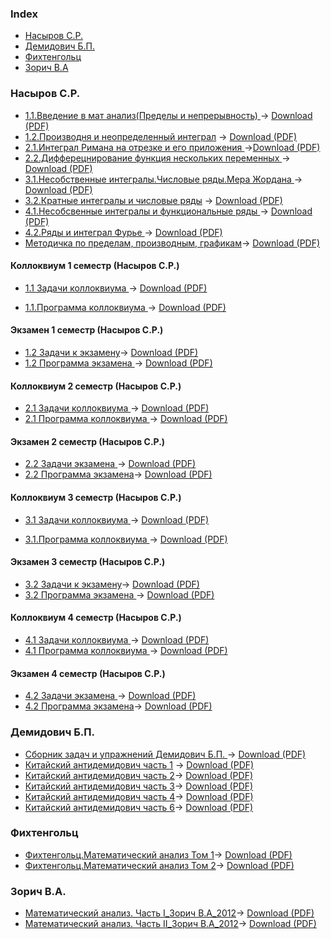 ### Index

* [Насыров С.Р.](#насыров-ср)
* [Демидович Б.П.](#демидович-бп)
* [Фихтенгольц](#фихтенгольц)
* [Зорич В.А](#зорич-ва)
### Насыров С.Р.

* [1.1.Введение в мат анализ(Пределы и непрерывность)
](https://github.com/ifanzilka/Mathematics_KPFU/blob/master/links/books_mathematical_analysis/1.1.%D0%92%D0%B2%D0%B5%D0%B4%D0%B5%D0%BD%D0%B8%D0%B5%20%D0%B2%20%D0%BC%D0%B0%D1%82%20%D0%B0%D0%BD%D0%B0%D0%BB%D0%B8%D0%B7(%D0%9F%D1%80%D0%B5%D0%B4%D0%B5%D0%BB%D1%8B%20%D0%B8%20%D0%BD%D0%B5%D0%BF%D1%80%D0%B5%D1%80%D1%8B%D0%B2%D0%BD%D0%BE%D1%81%D1%82%D1%8C)1%20%D1%81%D0%B5%D0%BC%D0%B5%D1%81%D1%82%D1%80(C.P.%D0%9D%D0%B0%D1%81%D1%8B%D1%80%D0%BE%D0%B2).pdf) -> [Download (PDF)](https://github.com/ifanzilka/Mathematics_KPFU/raw/master/links/books_mathematical_analysis/1.1.%D0%92%D0%B2%D0%B5%D0%B4%D0%B5%D0%BD%D0%B8%D0%B5%20%D0%B2%20%D0%BC%D0%B0%D1%82%20%D0%B0%D0%BD%D0%B0%D0%BB%D0%B8%D0%B7(%D0%9F%D1%80%D0%B5%D0%B4%D0%B5%D0%BB%D1%8B%20%D0%B8%20%D0%BD%D0%B5%D0%BF%D1%80%D0%B5%D1%80%D1%8B%D0%B2%D0%BD%D0%BE%D1%81%D1%82%D1%8C)1%20%D1%81%D0%B5%D0%BC%D0%B5%D1%81%D1%82%D1%80(C.P.%D0%9D%D0%B0%D1%81%D1%8B%D1%80%D0%BE%D0%B2).pdf)
* [1.2.Производня и неопределенный интеграл](https://github.com/ifanzilka/Mathematics_KPFU/blob/master/links/books_mathematical_analysis/1.2.%D0%9F%D1%80%D0%BE%D0%B8%D0%B7%D0%B2%D0%BE%D0%B4%D0%BD%D1%8F%20%D0%B8%20%D0%BD%D0%B5%D0%BE%D0%BF%D1%80%D0%B5%D0%B4%D0%B5%D0%BB%D0%B5%D0%BD%D0%BD%D1%8B%D0%B9%20%D0%B8%D0%BD%D1%82%D0%B5%D0%B3%D1%80%D0%B0%D0%BB.pdf)  -> [Download (PDF)](https://github.com/ifanzilka/Mathematics_KPFU/raw/master/links/books_mathematical_analysis/1.2.%D0%9F%D1%80%D0%BE%D0%B8%D0%B7%D0%B2%D0%BE%D0%B4%D0%BD%D1%8F%20%D0%B8%20%D0%BD%D0%B5%D0%BE%D0%BF%D1%80%D0%B5%D0%B4%D0%B5%D0%BB%D0%B5%D0%BD%D0%BD%D1%8B%D0%B9%20%D0%B8%D0%BD%D1%82%D0%B5%D0%B3%D1%80%D0%B0%D0%BB.pdf)
* [2.1.Интеграл Римана на отрезке и его приложения
](https://github.com/ifanzilka/Mathematics_KPFU/blob/master/links/books_mathematical_analysis/2.1_Integral_Rimana_na_otrezke_i_ego_prilozhenia.pdf) ->[Download (PDF)](https://github.com/ifanzilka/Mathematics_KPFU/raw/master/links/books_mathematical_analysis/2.1_Integral_Rimana_na_otrezke_i_ego_prilozhenia.pdf)
* [2.2.Дифферецнирование функция нескольких переменныx
](https://github.com/ifanzilka/Mathematics_KPFU/blob/master/links/books_mathematical_analysis/2.2.%D0%94%D0%B8%D1%84%D1%84%D0%B5%D1%80%D0%B5%D1%86%D0%BD%D0%B8%D1%80%D0%BE%D0%B2%D0%B0%D0%BD%D0%B8%D0%B5%20%D1%84%D1%83%D0%BD%D0%BA%D1%86%D0%B8%D1%8F%20%D0%BD%D0%B5%D1%81%D0%BA%D0%BE%D0%BB%D1%8C%D0%BA%D0%B8%D1%85%20%D0%BF%D0%B5%D1%80%D0%B5%D0%BC%D0%B5%D0%BD%D0%BD%D1%8B.pdf) -> [Download (PDF)](https://github.com/ifanzilka/Mathematics_KPFU/raw/master/links/books_mathematical_analysis/2.2.%D0%94%D0%B8%D1%84%D1%84%D0%B5%D1%80%D0%B5%D1%86%D0%BD%D0%B8%D1%80%D0%BE%D0%B2%D0%B0%D0%BD%D0%B8%D0%B5%20%D1%84%D1%83%D0%BD%D0%BA%D1%86%D0%B8%D1%8F%20%D0%BD%D0%B5%D1%81%D0%BA%D0%BE%D0%BB%D1%8C%D0%BA%D0%B8%D1%85%20%D0%BF%D0%B5%D1%80%D0%B5%D0%BC%D0%B5%D0%BD%D0%BD%D1%8B.pdf)
* [3.1.Несобственные интегралы.Числовые ряды.Мера Жордана
](https://github.com/ifanzilka/Mathematics_KPFU/blob/master/links/books_mathematical_analysis/3.1Nasyrov_31_2018.pdf) -> [Download (PDF)](https://github.com/ifanzilka/Mathematics_KPFU/raw/master/links/books_mathematical_analysis/3.1Nasyrov_31_2018.pdf)
* [3.2.Кратные интегралы и числовые ряды](https://github.com/ifanzilka/Mathematics_KPFU/blob/master/links/books_mathematical_analysis/3.2.%D0%9A%D1%80%D0%B0%D1%82%D0%BD%D1%8B%D0%B5%20%D0%B8%D0%BD%D1%82%D0%B5%D0%B3%D1%80%D0%B0%D0%BB%D1%8B%20%D0%B8%20%D1%87%D0%B8%D1%81%D0%BB%D0%BE%D0%B2%D1%8B%D0%B5%20%D1%80%D1%8F%D0%B4%D1%8B.pdf) -> [Download (PDF)](https://github.com/ifanzilka/Mathematics_KPFU/raw/master/links/books_mathematical_analysis/3.2.%D0%9A%D1%80%D0%B0%D1%82%D0%BD%D1%8B%D0%B5%20%D0%B8%D0%BD%D1%82%D0%B5%D0%B3%D1%80%D0%B0%D0%BB%D1%8B%20%D0%B8%20%D1%87%D0%B8%D1%81%D0%BB%D0%BE%D0%B2%D1%8B%D0%B5%20%D1%80%D1%8F%D0%B4%D1%8B.pdf)
* [4.1.Несобсвенные интегралы и функциональные ряды
](https://github.com/ifanzilka/Mathematics_KPFU/blob/master/links/books_mathematical_analysis/4.1.%D0%9D%D0%B5%D1%81%D0%BE%D0%B1%D1%81%D0%B2%D0%B5%D0%BD%D0%BD%D1%8B%D0%B5%20%D0%B8%D0%BD%D1%82%D0%B5%D0%B3%D1%80%D0%B0%D0%BB%D1%8B%20%D0%B8%20%D1%84%D1%83%D0%BD%D0%BA%D1%86%D0%B8%D0%BE%D0%BD%D0%B0%D0%BB%D1%8C%D0%BD%D1%8B%D0%B5%20%D1%80%D1%8F%D0%B4%D1%8B%20.pdf) -> [Download (PDF)](https://github.com/ifanzilka/Mathematics_KPFU/raw/master/links/books_mathematical_analysis/4.1.%D0%9D%D0%B5%D1%81%D0%BE%D0%B1%D1%81%D0%B2%D0%B5%D0%BD%D0%BD%D1%8B%D0%B5%20%D0%B8%D0%BD%D1%82%D0%B5%D0%B3%D1%80%D0%B0%D0%BB%D1%8B%20%D0%B8%20%D1%84%D1%83%D0%BD%D0%BA%D1%86%D0%B8%D0%BE%D0%BD%D0%B0%D0%BB%D1%8C%D0%BD%D1%8B%D0%B5%20%D1%80%D1%8F%D0%B4%D1%8B%20.pdf)
* [4.2.Ряды и интеграл Фурье
](https://github.com/ifanzilka/Mathematics_KPFU/blob/master/links/books_mathematical_analysis/4.2.%D0%A0%D1%8F%D0%B4%D1%8B%20%D0%A4%D1%83%D1%80%D1%8C%D0%B5.pdf) -> [Download (PDF)](https://github.com/ifanzilka/Mathematics_KPFU/raw/master/links/books_mathematical_analysis/4.2.%D0%A0%D1%8F%D0%B4%D1%8B%20%D0%A4%D1%83%D1%80%D1%8C%D0%B5.pdf)
* [Методичка по пределам, производным, графикам](https://github.com/ifanzilka/Mathematics_KPFU/blob/master/links/books_mathematical_analysis/demidovich/%D1%82%D0%BE%D0%BF%20%D0%BC%D0%B5%D1%82%D0%BE%D0%B4%D0%B8%D1%87%D0%BA%D0%B0%20%D1%81%20%D0%BF%D1%80%D0%B8%D0%BC%D0%B5%D1%80%D0%B0%D0%BC%D0%B8%20%D0%BC%D0%B0%D1%82%D0%B0%D0%BD%D0%B0%D0%BB%D0%B8%D0%B7%20%D0%BF%D1%80%D0%B5%D0%B4%D0%B5%D0%BB%D1%8B%20%D0%BE%20%D1%81%D0%B8%D0%BC%D0%B2%D0%BE%D0%BB%D0%B8%D0%BA%D0%B0%20%D0%B3%D1%80%D0%B0%D1%84%D0%B8%D0%BA%D0%B8.pdf)-> [Download (PDF)](https://github.com/ifanzilka/Mathematics_KPFU/raw/master/links/books_mathematical_analysis/demidovich/%D1%82%D0%BE%D0%BF%20%D0%BC%D0%B5%D1%82%D0%BE%D0%B4%D0%B8%D1%87%D0%BA%D0%B0%20%D1%81%20%D0%BF%D1%80%D0%B8%D0%BC%D0%B5%D1%80%D0%B0%D0%BC%D0%B8%20%D0%BC%D0%B0%D1%82%D0%B0%D0%BD%D0%B0%D0%BB%D0%B8%D0%B7%20%D0%BF%D1%80%D0%B5%D0%B4%D0%B5%D0%BB%D1%8B%20%D0%BE%20%D1%81%D0%B8%D0%BC%D0%B2%D0%BE%D0%BB%D0%B8%D0%BA%D0%B0%20%D0%B3%D1%80%D0%B0%D1%84%D0%B8%D0%BA%D0%B8.pdf)
#### Коллоквиум 1 семестр (Насыров С.Р.)
* [1.1 Задачи коллоквиума
](https://github.com/ifanzilka/Mathematics_KPFU/blob/master/links/books_mathematical_analysis/1.1.ZADAChI_KOLLOKVIUMA_1-MA.pdf) -> [Download (PDF)](https://github.com/ifanzilka/Mathematics_KPFU/raw/master/links/books_mathematical_analysis/1.1.ZADAChI_KOLLOKVIUMA_1-MA.pdf)

* [1.1.Программа коллоквиума
](https://github.com/ifanzilka/Mathematics_KPFU/blob/master/links/books_mathematical_analysis/1.1.PROGRAMMA_KOLLOKVIUMA_1-MA.pdf)-> [Download (PDF)](https://github.com/ifanzilka/Mathematics_KPFU/raw/master/links/books_mathematical_analysis/1.1.PROGRAMMA_KOLLOKVIUMA_1-MA.pdf)
#### Экзамен 1 семестр (Насыров С.Р.)
* [1.2 Задачи к экзамену](https://github.com/ifanzilka/Mathematics_KPFU/blob/master/links/books_mathematical_analysis/1.2.zadachi_k_EXAM_1.pdf)-> [Download (PDF)](https://github.com/ifanzilka/Mathematics_KPFU/raw/master/links/books_mathematical_analysis/1.2.zadachi_k_EXAM_1.pdf)
* [1.2 Программа экзамена
](https://github.com/ifanzilka/Mathematics_KPFU/blob/master/links/books_mathematical_analysis/1.2.%D0%9F%D1%80%D0%BE%D0%B3%D1%80%D0%B0%D0%BC%D0%BC%D0%B0%20%D0%AD%D0%BA%D0%B7%D0%B0%D0%BC%D0%B5%D0%BD%D0%B0.pdf)-> [Download (PDF)](https://github.com/ifanzilka/Mathematics_KPFU/raw/master/links/books_mathematical_analysis/1.2.%D0%9F%D1%80%D0%BE%D0%B3%D1%80%D0%B0%D0%BC%D0%BC%D0%B0%20%D0%AD%D0%BA%D0%B7%D0%B0%D0%BC%D0%B5%D0%BD%D0%B0.pdf)
#### Коллоквиум 2 семестр (Насыров С.Р.)
* [2.1 Задачи коллоквиума
](https://github.com/ifanzilka/Mathematics_KPFU/blob/master/links/books_mathematical_analysis/2.1.zadachi_coll_2.pdf)-> [Download (PDF)](https://github.com/ifanzilka/Mathematics_KPFU/raw/master/links/books_mathematical_analysis/2.1.zadachi_coll_2.pdf)
* [2.1 Программа коллоквиума
](https://github.com/ifanzilka/Mathematics_KPFU/blob/master/links/books_mathematical_analysis/2.1%D0%9F%D1%80%D0%BE%D0%B3%D1%80%D0%B0%D0%BC%D0%BC%D0%B0.pdf)-> [Download (PDF)](https://github.com/ifanzilka/Mathematics_KPFU/raw/master/links/books_mathematical_analysis/2.1%D0%9F%D1%80%D0%BE%D0%B3%D1%80%D0%B0%D0%BC%D0%BC%D0%B0.pdf)
#### Экзамен 2 семестр (Насыров С.Р.)
* [2.2 Задачи экзамена
](https://github.com/ifanzilka/Mathematics_KPFU/blob/master/links/books_mathematical_analysis/2.2voprosy_EXAM2.pdf)-> [Download (PDF)](https://github.com/ifanzilka/Mathematics_KPFU/raw/master/links/books_mathematical_analysis/2.2voprosy_EXAM2.pdf)
* [2.2 Программа экзамена](https://github.com/ifanzilka/Mathematics_KPFU/blob/master/links/books_mathematical_analysis/2.2.PRG_EX2.pdf)-> [Download (PDF)](https://github.com/ifanzilka/Mathematics_KPFU/raw/master/links/books_mathematical_analysis/2.2.PRG_EX2.pdf)
#### Коллоквиум 3 семестр (Насыров С.Р.)
* [3.1 Задачи коллоквиума
](https://github.com/ifanzilka/Mathematics_KPFU/blob/master/links/books_mathematical_analysis/3.1.zadachi_COLL_3.pdf) -> [Download (PDF)](https://github.com/ifanzilka/Mathematics_KPFU/raw/master/links/books_mathematical_analysis/3.1.zadachi_COLL_3.pdf)

* [3.1.Программа коллоквиума
](https://github.com/ifanzilka/Mathematics_KPFU/blob/master/links/books_mathematical_analysis/3.1.PRG_3.pdf)-> [Download (PDF)](https://github.com/ifanzilka/Mathematics_KPFU/raw/master/links/books_mathematical_analysis/3.1.PRG_3.pdf)
#### Экзамен 3 семестр (Насыров С.Р.)
* [3.2 Задачи к экзамену](https://github.com/ifanzilka/Mathematics_KPFU/blob/master/links/books_mathematical_analysis/3.2.zadachi_EXAM.pdf)-> [Download (PDF)](https://github.com/ifanzilka/Mathematics_KPFU/raw/master/links/books_mathematical_analysis/3.2.zadachi_EXAM.pdf)
* [3.2 Программа экзамена
](https://github.com/ifanzilka/Mathematics_KPFU/blob/master/links/books_mathematical_analysis/3.2.PRGR_EX_2004.pdf)-> [Download (PDF)](https://github.com/ifanzilka/Mathematics_KPFU/raw/master/links/books_mathematical_analysis/3.2.PRGR_EX_2004.pdf)
#### Коллоквиум 4 семестр (Насыров С.Р.)
* [4.1 Задачи коллоквиума
](https://github.com/ifanzilka/Mathematics_KPFU/blob/master/links/books_mathematical_analysis/4.1.Zadachi_kollokviuma_i_ekzamena_po_MA.pdf)-> [Download (PDF)](https://github.com/ifanzilka/Mathematics_KPFU/raw/master/links/books_mathematical_analysis/4.1.Zadachi_kollokviuma_i_ekzamena_po_MA.pdf)
* [4.1 Программа коллоквиума
](https://github.com/ifanzilka/Mathematics_KPFU/blob/master/links/books_mathematical_analysis/4.1.Bilety_kollokviuma_po_MA.pdf)-> [Download (PDF)](https://github.com/ifanzilka/Mathematics_KPFU/raw/master/links/books_mathematical_analysis/4.1.Bilety_kollokviuma_po_MA.pdf)
#### Экзамен 4 семестр (Насыров С.Р.)
* [4.2 Задачи экзамена
](https://github.com/ifanzilka/Mathematics_KPFU/blob/master/links/books_mathematical_analysis/4.2.zadachi_k_EXAM_4.pdf)-> [Download (PDF)](https://github.com/ifanzilka/Mathematics_KPFU/raw/master/links/books_mathematical_analysis/4.2.zadachi_k_EXAM_4.pdf)
* [4.2 Программа экзамена](https://github.com/ifanzilka/Mathematics_KPFU/blob/master/links/books_mathematical_analysis/4.1.EXAM_4_2019.pdf)-> [Download (PDF)](https://github.com/ifanzilka/Mathematics_KPFU/raw/master/links/books_mathematical_analysis/4.1.EXAM_4_2019.pdf)



### Демидович Б.П.
* [Сборник задач и упражнений Демидович Б.П.
](https://github.com/ifanzilka/Mathematics_KPFU/blob/master/links/books_mathematical_analysis/demidovich/20-%20%D0%A1%D0%B1%D0%BE%D1%80%D0%BD%D0%B8%D0%BA%20%D0%B7%D0%B0%D0%B4%D0%B0%D1%87%20%D0%B8%20%D1%83%D0%BF%D1%80.%20%D0%BF%D0%BE%20%D0%BC%D0%B0%D1%82.%20%D0%B0%D0%BD%D0%B0%D0%BB%D0%B8%D0%B7%D1%83_%D0%94%D0%B5%D0%BC%D0%B8%D0%B4%D0%BE%D0%B2%D0%B8%D1%87_1998%20-624%D1%81.pdf)-> [Download (PDF)](https://github.com/ifanzilka/Mathematics_KPFU/raw/master/links/books_mathematical_analysis/demidovich/20-%20%D0%A1%D0%B1%D0%BE%D1%80%D0%BD%D0%B8%D0%BA%20%D0%B7%D0%B0%D0%B4%D0%B0%D1%87%20%D0%B8%20%D1%83%D0%BF%D1%80.%20%D0%BF%D0%BE%20%D0%BC%D0%B0%D1%82.%20%D0%B0%D0%BD%D0%B0%D0%BB%D0%B8%D0%B7%D1%83_%D0%94%D0%B5%D0%BC%D0%B8%D0%B4%D0%BE%D0%B2%D0%B8%D1%87_1998%20-624%D1%81.pdf)
* [Китайский антидемидович часть 1](https://github.com/ifanzilka/Mathematics_KPFU/blob/master/links/books_mathematical_analysis/demidovich/Kitayskiy_Antidemidovich_-_1_chast.pdf) -> [Download (PDF)](https://github.com/ifanzilka/Mathematics_KPFU/raw/master/links/books_mathematical_analysis/demidovich/Kitayskiy_Antidemidovich_-_1_chast.pdf)
* [Китайский антидемидович часть 2](https://github.com/ifanzilka/Mathematics_KPFU/blob/master/links/books_mathematical_analysis/demidovich/Kitayskiy_Antidemidovich_-_2_chast.pdf)-> [Download (PDF)](https://github.com/ifanzilka/Mathematics_KPFU/raw/master/links/books_mathematical_analysis/demidovich/Kitayskiy_Antidemidovich_-_2_chast.pdf)
* [Китайский антидемидович часть 3](https://github.com/ifanzilka/Mathematics_KPFU/blob/master/links/books_mathematical_analysis/demidovich/Kitayskiy_Antidemidovich_-_3_chast.pdf)-> [Download (PDF)](https://github.com/ifanzilka/Mathematics_KPFU/raw/master/links/books_mathematical_analysis/demidovich/Kitayskiy_Antidemidovich_-_3_chast.pdf)
* [Китайский антидемидович часть 4](https://github.com/ifanzilka/Mathematics_KPFU/blob/master/links/books_mathematical_analysis/demidovich/Kitayskiy_Antidemidovich_-_4_chast.pdf)-> [Download (PDF)](https://github.com/ifanzilka/Mathematics_KPFU/raw/master/links/books_mathematical_analysis/demidovich/Kitayskiy_Antidemidovich_-_4_chast.pdf)
* [Китайский антидемидович часть 6](https://github.com/ifanzilka/Mathematics_KPFU/blob/master/links/books_mathematical_analysis/demidovich/Kitayskiy_Antidemidovich_-_6_chast.pdf)-> [Download (PDF)](https://github.com/ifanzilka/Mathematics_KPFU/raw/master/links/books_mathematical_analysis/demidovich/Kitayskiy_Antidemidovich_-_6_chast.pdf)
### Фихтенгольц
* [Фихтенгольц.Математический анализ Том 1](https://github.com/ifanzilka/Mathematics_KPFU/blob/master/links/books_mathematical_analysis/books(other)/%D0%A4%D0%B8%D1%85%D1%82%D0%B5%D0%BD%D0%B3%D0%BE%D0%BB%D1%8C%D1%86.%D0%9C%D0%B0%D1%82%D0%B5%D0%BC%D0%B0%D1%82%D0%B8%D1%87%D0%B5%D1%81%D0%BA%D0%B8%D0%B9%20%D0%B0%D0%BD%D0%B0%D0%BB%D0%B8%D0%B7%20%D0%A2%D0%BE%D0%BC%201_compressed.pdf)-> [Download (PDF)](https://github.com/ifanzilka/Mathematics_KPFU/raw/master/links/books_mathematical_analysis/books(other)/%D0%A4%D0%B8%D1%85%D1%82%D0%B5%D0%BD%D0%B3%D0%BE%D0%BB%D1%8C%D1%86.%D0%9C%D0%B0%D1%82%D0%B5%D0%BC%D0%B0%D1%82%D0%B8%D1%87%D0%B5%D1%81%D0%BA%D0%B8%D0%B9%20%D0%B0%D0%BD%D0%B0%D0%BB%D0%B8%D0%B7%20%D0%A2%D0%BE%D0%BC%201_compressed.pdf)
* [Фихтенгольц.Математический анализ Том 2](https://github.com/ifanzilka/Mathematics_KPFU/blob/master/links/books_mathematical_analysis/books(other)/%D0%A4%D0%B8%D1%85%D1%82%D0%B5%D0%BD%D0%B3%D0%BE%D0%BB%D1%8C%D1%86%20%D0%9C%D0%B0%D1%82%D0%B5%D0%BC%D0%B0%D1%82%D0%B8%D1%87%D0%B5%D1%81%D0%BA%D0%B8%D0%B9%20%D0%90%D0%BD%D0%B0%D0%BB%D0%B8%D0%B7%20%D0%A2%D0%BE%D0%BC%202_compressed.pdf)-> [Download (PDF)](https://github.com/ifanzilka/Mathematics_KPFU/raw/master/links/books_mathematical_analysis/books(other)/%D0%A4%D0%B8%D1%85%D1%82%D0%B5%D0%BD%D0%B3%D0%BE%D0%BB%D1%8C%D1%86%20%D0%9C%D0%B0%D1%82%D0%B5%D0%BC%D0%B0%D1%82%D0%B8%D1%87%D0%B5%D1%81%D0%BA%D0%B8%D0%B9%20%D0%90%D0%BD%D0%B0%D0%BB%D0%B8%D0%B7%20%D0%A2%D0%BE%D0%BC%202_compressed.pdf)

### Зорич В.А.
 * [Математический анализ. Часть I_Зорич В.А_2012](https://github.com/ifanzilka/Mathematics_KPFU/blob/master/links/books_mathematical_analysis/books(other)/%D0%9C%D0%B0%D1%82%D0%B5%D0%BC%D0%B0%D1%82%D0%B8%D1%87%D0%B5%D1%81%D0%BA%D0%B8%D0%B9%20%D0%B0%D0%BD%D0%B0%D0%BB%D0%B8%D0%B7.%20%D0%A7%D0%B0%D1%81%D1%82%D1%8C%20I_%D0%97%D0%BE%D1%80%D0%B8%D1%87%20%D0%92.%D0%90_2012%20-720%D1%81.pdf)-> [Download (PDF)](https://github.com/ifanzilka/Mathematics_KPFU/raw/master/links/books_mathematical_analysis/books(other)/%D0%9C%D0%B0%D1%82%D0%B5%D0%BC%D0%B0%D1%82%D0%B8%D1%87%D0%B5%D1%81%D0%BA%D0%B8%D0%B9%20%D0%B0%D0%BD%D0%B0%D0%BB%D0%B8%D0%B7.%20%D0%A7%D0%B0%D1%81%D1%82%D1%8C%20I_%D0%97%D0%BE%D1%80%D0%B8%D1%87%20%D0%92.%D0%90_2012%20-720%D1%81.pdf)
  * [Математический анализ. Часть II_Зорич В.А_2012](https://github.com/ifanzilka/Mathematics_KPFU/blob/master/links/books_mathematical_analysis/books(other)/%D0%9C%D0%B0%D1%82%D0%B5%D0%BC%D0%B0%D1%82%D0%B8%D1%87%D0%B5%D1%81%D0%BA%D0%B8%D0%B9%20%D0%B0%D0%BD%D0%B0%D0%BB%D0%B8%D0%B7.%20%D0%A7%D0%B0%D1%81%D1%82%D1%8C%20II_%D0%97%D0%BE%D1%80%D0%B8%D1%87%20%D0%92.%D0%90_2012%20-818%D1%81.pdf)-> [Download (PDF)](https://github.com/ifanzilka/Mathematics_KPFU/raw/master/links/books_mathematical_analysis/books(other)/%D0%9C%D0%B0%D1%82%D0%B5%D0%BC%D0%B0%D1%82%D0%B8%D1%87%D0%B5%D1%81%D0%BA%D0%B8%D0%B9%20%D0%B0%D0%BD%D0%B0%D0%BB%D0%B8%D0%B7.%20%D0%A7%D0%B0%D1%81%D1%82%D1%8C%20II_%D0%97%D0%BE%D1%80%D0%B8%D1%87%20%D0%92.%D0%90_2012%20-818%D1%81.pdf)
